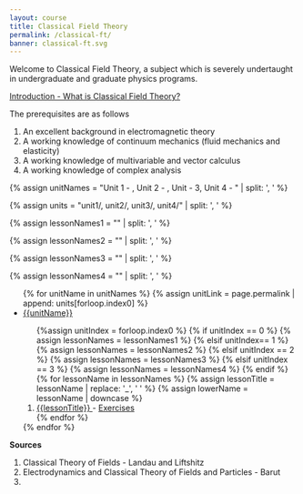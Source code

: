 ```yaml
---
layout: course
title: Classical Field Theory
permalink: /classical-ft/
banner: classical-ft.svg
---
```


Welcome to Classical Field Theory, a subject which is severely undertaught in undergraduate and graduate physics programs. 

<a class="page-link" href="/classical-ft/introduction"> Introduction - What is Classical Field Theory? </a>

The prerequisites are as follows
1. An excellent background in electromagnetic theory
2. A working knowledge of continuum mechanics (fluid mechanics and elasticity)
3. A working knowledge of multivariable and vector calculus
4. A working knowledge of complex analysis

{% assign unitNames = "Unit 1 - , Unit 2 - , Unit - 3, Unit 4 - " | split: ', ' %}

{% assign units = "unit1/, unit2/, unit3/, unit4/" | split: ', ' %}

{% assign lessonNames1 = "" | split: ', ' %}

{% assign lessonNames2 = "" | split: ', ' %}

{% assign lessonNames3 = "" | split: ', ' %}

{% assign lessonNames4 = "" | split: ', ' %}

<ul>
{% for unitName in unitNames %}
{% assign unitLink = page.permalink | append: units[forloop.index0] %}
<li>  <a class="page-link" href="{{unitLink}}"> {{unitName}} </a> </li>
<ol> {%assign unitIndex = forloop.index0 %}
{% if unitIndex == 0 %} {% assign lessonNames = lessonNames1 %}
{% elsif unitIndex== 1 %}  {% assign lessonNames = lessonNames2 %}
{% elsif unitIndex == 2 %}  {% assign lessonNames = lessonNames3 %}
{% elsif unitIndex == 3 %}  {% assign lessonNames = lessonNames4 %}
{% endif %}
{% for lessonName in lessonNames %}
{% assign lessonTitle = lessonName | replace:  '_', ' ' %}
{% assign lowerName = lessonName | downcase %}
<li> <a class = "page-link" href = "{{ lowerName | prepend: units[unitIndex] | prepend: current_page.permalink }}"> {{lessonTitle}} </a> - <a class = "page-link" href = "{{ lowerName | prepend: units[unitIndex] | prepend: current_page.permalink | append: "-exercises" }}"> Exercises </a> </li>
{% endfor %}
</ol>
{% endfor %}
</ul>

**Sources**

1. Classical Theory of Fields - Landau and Liftshitz
2. Electrodynamics and Classical Theory of Fields and Particles - Barut
3. 
